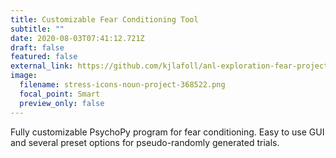 ```yaml
---
title: Customizable Fear Conditioning Tool
subtitle: ""
date: 2020-08-03T07:41:12.721Z
draft: false
featured: false
external_link: https://github.com/kjlafoll/anl-exploration-fear-project/wiki
image:
  filename: stress-icons-noun-project-368522.png
  focal_point: Smart
  preview_only: false
---
```

Fully customizable PsychoPy program for fear conditioning. Easy to use GUI and several preset options for pseudo-randomly generated trials.